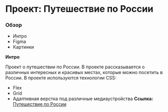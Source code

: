 # Проект: Путешествие по России

### Обзор
* Интро
* Figma
* Картинки

**Интро**

Проект о путешествии по России.
В проекте рассказывается о различных интересных и красивых местах, которые можно посетить в России.
В проекте используются технологии CSS:
* Flex
* Grid
* Адаптивная верстка под различные медиаустройства
**Ссылка:** [Путешествие по России](https://ypongit.github.io/russian-travel/)

